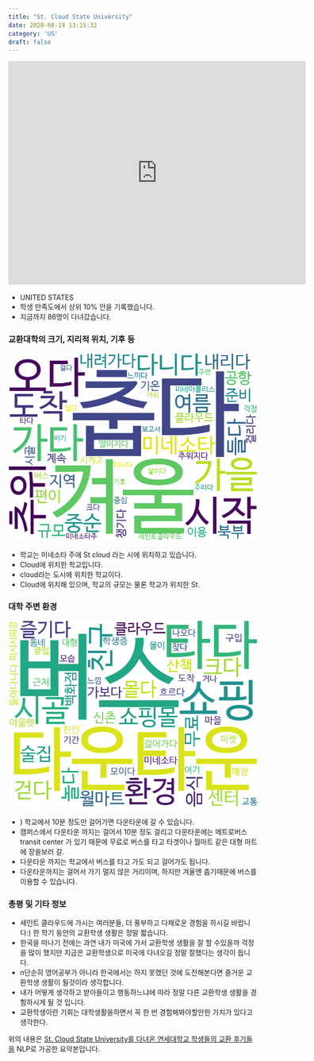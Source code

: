 ```yaml
---
title: "St. Cloud State University"
date: 2020-08-19 13:15:32
category: 'US'
draft: false
---
```


<iframe
width="600"
height="450"
frameborder="0" style="border:0"
src="https://www.google.com/maps/embed/v1/place?key=AIzaSyC9e1AME-pVmWC4hBpFdu5S4dKzyepa3HQ&q=St.+Cloud+State+University&center=45.5511864,-94.1515137&zoom=14" allowfullscreen>
</iframe>

* UNITED STATES
* 학생 만족도에서 상위 10% 안을 기록했습니다.
* 지금까지 86명이 다녀갔습니다. 

### 교환대학의 크기, 지리적 위치, 기후 등

![gen_info-WordCloud](../univ_wordclouds_okt/gen_info/US000163_gen_info_okt.png)

* 학교는 미네소타 주에 St cloud 라는 시에 위치하고 있습니다.
* Cloud에 위치한 학교입니다.
* cloud라는 도시에 위치한 학교이다.
* Cloud에 위치해 있으며, 학교의 규모는 물론 학교가 위치한 St.


### 대학 주변 환경

![env_info-WordCloud](../univ_wordclouds_okt/env_info/US000163_env_info_okt.png)

* ) 학교에서 10분 정도만 걸어가면 다운타운에 갈 수 있습니다.
* 캠퍼스에서 다운타운 까지는 걸어서 10분 정도 걸리고 다운타운에는 메트로버스 transit center 가 있기 때문에 무료로 버스를 타고 타겟이나 월마트 같은 대형 마트에 장을보러 갈.
* 다운타운 까지는 학교에서 버스를 타고 가도 되고 걸어가도 됩니다.
* 다운타운까지는 걸어서 가기 멀지 않은 거리이며, 하지만 겨울엔 춥기때문에 버스를 이용할 수 있습니다.


### 총평 및 기타 정보 
* 세인트 클라우드에 가시는 여러분들, 더 풍부하고 다채로운 경험을 하시길 바랍니다:) 한 학기 동안의 교환학생 생활은 정말 짧습니다.
* 한국을 떠나기 전에는 과연 내가 미국에 가서 교환학생 생활을 잘 할 수있을까 걱정을 많이 했지만 지금은 교환학생으로 미국에 다녀오길 정말 잘했다는 생각이 듭니다.
* n단순히 영어공부가 아니라 한국에서는 하지 못했던 것에 도전해본다면 즐거운 교환학생 생활이 될것이라 생각합니다.
* 내가 어떻게 생각하고 받아들이고 행동하느냐에 따라 정말 다른 교환학생 생활을 경험하시게 될 것 입니다.
* 교환학생이란 기회는 대학생활을하면서 꼭 한 번 경험해봐야할만한 가치가 있다고 생각한다.


위의 내용은 [St. Cloud State University를 다녀온 연세대학교 학생들의 교환 후기들을](http://oia.yonsei.ac.kr/partner/expReport.asp?ucode=US000163&bgbn=A) NLP로 가공한 요약본입니다. 
